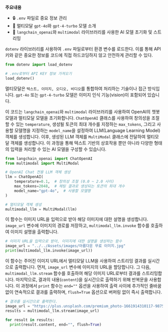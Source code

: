 **주요내용**
- 🔒 `.env` 파일로 중요 정보 관리
- 🤖 멀티모달 `gpt-4o`와 `gpt-4-turbo` 모델 소개
- 🚀 `langchain_openai`와 `multimodal` 라이브러리를 사용한 AI 모델 초기화 및 스트리밍

`dotenv` 라이브러리를 사용하여 `.env` 파일로부터 환경 변수를 로드한다. 이를 통해 API 키와 같은 중요한 정보를 코드에 직접 하드코딩하지 않고 안전하게 관리할 수 있다.



```python
from dotenv import load_dotenv

# .env로부터 API KEY 정보 가져오기
load_dotenv()
```

멀티모달은 `텍스트, 이미지, 오디오, 비디오`를 통합하여 처리하는 기술이나 접근 방식입니다. `gpt-4o` 또는 `gpt-4-turbo` 모델은 이미지 인식 기능(vision)이 포함되어 있습니다.


이 코드는 `langchain_openai`와 `multimodal` 라이브러리를 사용하여 OpenAI의 챗봇 모델과 멀티모달 모델을 초기화합니다. `ChatOpenAI` 클래스를 사용하여 창의성을 조절할 수 있는 `temperature`, 생성될 토큰의 최대 개수를 지정하는 `max_tokens`, 그리고 사용할 모델명을 지정하는 `model_name`을 설정하여 LLM(Language Learning Model) 객체를 생성합니다. 이후, 생성된 LLM 객체를 `MultiModal` 클래스에 전달하여 멀티모달 객체를 생성합니다. 이 과정을 통해 텍스트 기반의 상호작용 뿐만 아니라 다양한 형태의 입력을 처리할 수 있는 AI 모델을 구성할 수 있습니다.



```python
from langchain_openai import ChatOpenAI
from multimodal import MultiModal

# OpenAI Chat 전용 LLM 객체 생성
llm = ChatOpenAI(
    temperature=0.1,  # 창의성 조절 (0.0 ~ 2.0 사이)
    max_tokens=2048,  # 채팅 결과로 생성되는 토큰의 최대 개수
    model_name="gpt-4o",  # 사용할 모델명
)

# 멀티모달 객체 생성
multimodal_llm = MultiModal(llm)
```

이 함수는 이미지 URL을 입력으로 받아 해당 이미지에 대한 설명을 생성합니다. `image_url` 변수에 이미지의 경로를 저장하고, `multimodal_llm.invoke` 함수를 호출하여 이미지 설명을 출력합니다.



```python
# 이미지 URL을 입력으로 받아, 이미지에 대한 설명을 생성하는 함수
image_url = "../../Assets/images/아름다운 무료 이미지.jpg"
print(multimodal_llm.invoke(image_url))
```

이 함수는 주어진 이미지 URL에서 멀티모달 LLM을 사용하여 스트리밍 결과를 실시간으로 출력합니다. 먼저, `image_url` 변수에 이미지의 URL을 할당합니다. 그 다음, `multimodal_llm.stream` 함수를 호출하여 해당 이미지 URL로부터 결과를 스트리밍합니다. 마지막으로, 결과의 내용(`content`)을 실시간으로 출력하기 위해 반복문을 사용합니다. 이 과정에서 `print` 함수는 `end=""` 옵션을 사용하여 출력 사이에 추가적인 줄바꿈 없이 연속적으로 결과를 출력하며, `flush=True` 옵션으로 버퍼링 없이 즉시 출력합니다.



```python
# 결과를 실시간으로 출력한다.
image_url = "https://plus.unsplash.com/premium_photo-1661914310117-9875b2229719?q=80&w=1170&auto=format&fit=crop&ixlib=rb-4.0.3&ixid=M3wxMjA3fDB8MHxwaG90by1wYWdlfHx8fGVufDB8fHx8fA%3D%3D"
results = multimodal_llm.stream(image_url)

for result in results:
  print(result.content, end="", flush=True)
```
